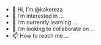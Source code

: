 - 👋 Hi, I’m @kakereza
- 👀 I’m interested in ...
- 🌱 I’m currently learning ...
- 💞️ I’m looking to collaborate on ...
- 📫 How to reach me ...

<!---
kakereza/kakereza is a ✨ special ✨ repository because its `README.md` (this file) appears on your GitHub profile.
You can click the Preview link to take a look at your changes.
--->
